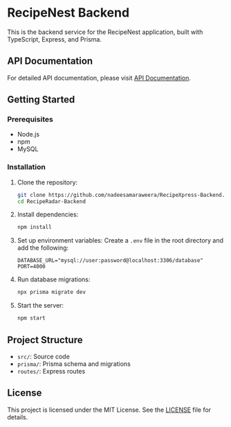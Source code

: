 # RecipeNest Backend

This is the backend service for the RecipeNest application, built with TypeScript, Express, and Prisma.

## API Documentation

For detailed API documentation, please visit [API Documentation](https://documenter.getpostman.com/view/35385577/2sAYdhLApL).

## Getting Started

### Prerequisites

- Node.js
- npm
- MySQL

### Installation

1. Clone the repository:
    ```sh
    git clone https://github.com/nadeesamaraweera/RecipeXpress-Backend.git
    cd RecipeRadar-Backend
    ```

2. Install dependencies:
    ```sh
    npm install
    ```

3. Set up environment variables:
   Create a `.env` file in the root directory and add the following:
    ```env
    DATABASE_URL="mysql://user:password@localhost:3306/database"
    PORT=4000
    ```

4. Run database migrations:
    ```sh
    npx prisma migrate dev
    ```

5. Start the server:
    ```sh
    npm start
    ```

## Project Structure

- `src/`: Source code
- `prisma/`: Prisma schema and migrations
- `routes/`: Express routes

## License

This project is licensed under the MIT License. See the [LICENSE](LICENSE) file for details.
